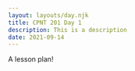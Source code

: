 ```yaml
---
layout: layouts/day.njk
title: CPNT 201 Day 1
description: This is a description
date: 2021-09-14
---
```


A lesson plan!